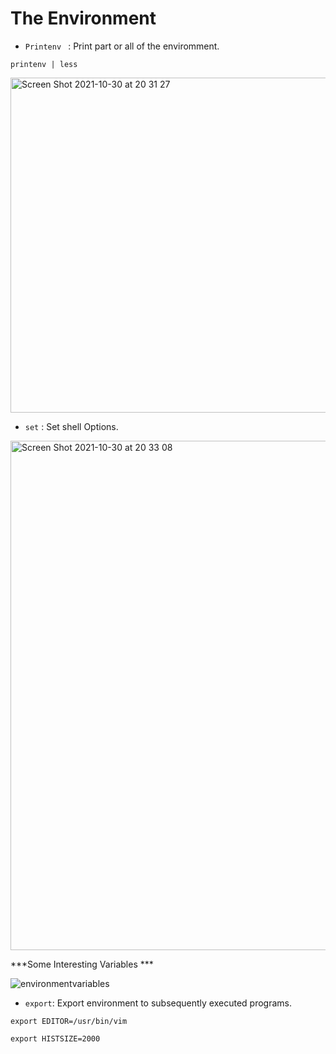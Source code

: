 # The Environment 

* ```Printenv ``` : Print part or all of the enviromment.

```printenv | less```

<img width="536" alt="Screen Shot 2021-10-30 at 20 31 27" src="https://user-images.githubusercontent.com/92652606/139554320-c305d1c4-4898-4108-af9d-16493008c6d2.png">

* ``` set ``` : Set shell Options.

<img width="815" alt="Screen Shot 2021-10-30 at 20 33 08" src="https://user-images.githubusercontent.com/92652606/139554347-8737c12d-698e-415b-9b66-24fff8a1d878.png">

***Some Interesting Variables ***

![environmentvariables](https://user-images.githubusercontent.com/92652606/139554363-c0944ca1-88d9-4496-8af3-75cf13687c63.png)

* ```export```: Export environment to subsequently executed programs.

```export EDITOR=/usr/bin/vim ```

```export HISTSIZE=2000```

